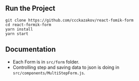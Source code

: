 ## Run the Project
```
git clone https://github.com/ccckazakov/react-fomik-form
cd react-formik-form
yarn install
yarn start
```

## Documentation
<ul>
<li>Each Form is in <code>src/form</code> folder.</li>
<li>Controlling step and saving data to json is doing in <code>src/components/MultiStepForm.js</code>.</li>
</ul>